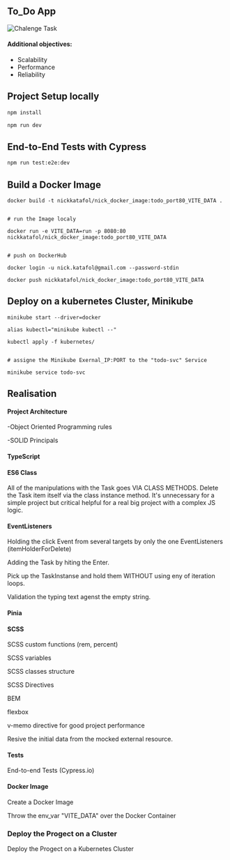 ## To_Do App

![Chalenge Task](/src/assets/data/task.gif "Chalenge Task")

#### Additional objectives:
- Scalability
- Performance
- Reliability



## Project Setup locally

```sh
npm install

npm run dev
```



## End-to-End Tests with Cypress

```sh
npm run test:e2e:dev
```



## Build a Docker Image

```
docker build -t nickkatafol/nick_docker_image:todo_port80_VITE_DATA .


# run the Image localy

docker run -e VITE_DATA=run -p 8080:80 nickkatafol/nick_docker_image:todo_port80_VITE_DATA


# push on DockerHub

docker login -u nick.katafol@gmail.com --password-stdin

docker push nickkatafol/nick_docker_image:todo_port80_VITE_DATA

```



## Deploy on a kubernetes Cluster, Minikube

```
minikube start --driver=docker

alias kubectl="minikube kubectl --"

kubectl apply -f kubernetes/


# assigne the Minikube Exernal_IP:PORT to the "todo-svc" Service

minikube service todo-svc

```




## Realisation

#### Project Architecture

-Object Oriented Programming rules

-SOLID Principals


#### TypeScript


#### ES6 Class

All of the manipulations with the Task goes VIA CLASS METHODS.
Delete the Task item itself via the class instance method. 
It's unnecessary for a simple project but critical helpful 
for a real big project with a complex JS logic.

#### EventListeners
Holding the click Event from several targets by only the one EventListeners (itemHolderForDelete)

Adding the Task by hiting the Enter.

Pick up the TaskInstanse and hold them WITHOUT using eny of iteration loops.

Validation the typing text agenst the empty string.



#### Pinia


#### SCSS

SCSS custom functions (rem, percent)

SCSS variables

SCSS classes structure

SCSS Directives


BEM

flexbox

v-memo directive for good project performance

Resive the initial data from the mocked  external resource.

#### Tests

End-to-end Tests (Cypress.io)


#### Docker Image

Create a Docker Image

Throw the env_var "VITE_DATA" over the Docker Container


### Deploy the Progect on a Cluster

Deploy the Progect on a Kubernetes Cluster




